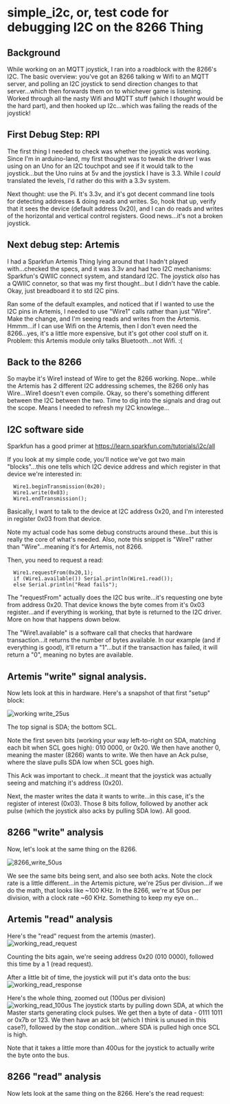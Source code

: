 # simple_i2c, or, test code for debugging I2C on the 8266 Thing
## Background
While working on an MQTT joystick, I ran into a roadblock with the 8266's I2C.  The basic overview:  you've got an 8266 talking w
Wifi to an MQTT server, and polling an I2C joystick to send direction changes to that server...which then forwards them on to
whichever game is listening.  Worked through all the nasty Wifi and MQTT stuff (which I *thought* would be the hard part), 
and then hooked up I2c...which was failing the reads of the joystick!

## First Debug Step:  RPI
The first thing I needed to check was whether the joystick was working.  Since I'm in arduino-land, my first thought was to 
tweak the driver I was using on an Uno for an I2C touchpot and see if it would talk to the joystick...but the Uno ruins at 5v and
the joystick I have is 3.3.  While I *could* translated the levels, I'd rather do this with a 3.3v system.

Next thought:  use the Pi.  It's 3.3v, and it's got decent command line tools for detecting addresses & doing reads and writes.
So, hook that up, verify that it sees the device (default address 0x20), and I can do reads and writes of the horizontal and 
vertical control registers.  Good news...it's not a broken joystick.

## Next debug step:  Artemis
I had a Sparkfun Artemis Thing lying around that I hadn't played with...checked the specs, and it was 3.3v and had two I2C mechanisms:
Sparkfun's QWIIC connect system, and standard I2C.  The joystick *also* has a QWIIC connetor, so that was my first thought...but I 
didn't have the cable.   Okay, just breadboard it to std I2C pins.

Ran some of the default examples, and noticed that if I wanted to use the I2C pins in Artemis, I needed to use "Wire1" calls rather than
just "Wire".  Make the change, and I'm seeing reads and writes from the Artemis.  Hmmm...if I can use Wifi on the Artemis, then I
don't even need the 8266...yes, it's a little more expensive, but it's got other cool stuff on it.  Problem:  this Artemis module
only talks Bluetooth...not Wifi.  :(

## Back to the 8266
So maybe it's Wire1 instead of Wire to get the 8266 working.  Nope...while the Artemis has 2 different I2C addressing schemes, the 
8266 only has Wire...Wire1 doesn't even compile.  Okay, so there's something different between the I2C between the two.  Time
to dig into the signals and drag out the scope.  Means I needed to refresh my I2C knowlege...

## I2C software side
Sparkfun has a good primer at
https://learn.sparkfun.com/tutorials/i2c/all

If you look at my simple code, you'll notice we've got two main "blocks"...this one tells which I2C device address and which register in that device we're interested in:
```
  Wire1.beginTransmission(0x20);
  Wire1.write(0x03);
  Wire1.endTransmission();
```
Basically, I want to talk to the device at I2C address 0x20, and I'm interested in register 0x03 from that device.

Note my actual code has some debug constructs around these...but this is really the core of what's needed.  Also, note this snippet is "Wire1" rather than "Wire"...meaning it's for Artemis, not 8266.

Then, you need to request a read:
```
  Wire1.requestFrom(0x20,1);
  if (Wire1.available()) Serial.println(Wire1.read());
  else Serial.println("Read fails");
```
The "requestFrom" actually does the I2C bus write...it's requesting one byte from address 0x20.  That device knows the byte comes from it's 0x03 register...and if everything is working, that byte is returned to the I2C driver.  More on how that happens down below.  

The "Wire1.available" is a software call that checks that hardware transaction...it returns the number of bytes available.  In our example (and if everything is good), it'll return a "1"...but if the transaction has failed, it will return a "0", meaning no bytes are available.

## Artemis "write" signal analysis.
Now lets look at this in hardware.  Here's a snapshot of that first "setup" block:

![working write_25us](https://user-images.githubusercontent.com/43499190/67578581-f93b0980-f6ff-11e9-9224-e4eb8ceff015.jpg)

The top signal is SDA; the bottom SCL.

Note the first seven bits (working your way left-to-right on SDA, matching each bit when SCL goes high): 010 0000, or 0x20.
We then have another 0, meaning the master (8266) wants to write.  We then have an Ack pulse, where the slave pulls SDA low when SCL goes high.

This Ack was important to check...it meant that the joystick was actually seeing and matching it's address (0x20).

Next, the master writes the data it wants to write...in this case, it's the register of interest (0x03).  Those 8 bits follow, followed by another ack pulse (which the joystick also acks by pulling SDA low).  All good.

## 8266 "write" analysis
Now, let's look at the same thing on the 8266.

![8266_write_50us](https://user-images.githubusercontent.com/43499190/67580181-2210ce00-f703-11e9-8816-ac9dd84ef116.jpg)

We see the same bits being sent, and also see both acks.  Note the clock rate is a little different...in the Artemis picture, we're 25us per division...if we do the math, that looks like ~100 KHz.  In the 8266, we're at 50us per division, with a clock rate ~60 KHz.  Something to keep my eye on...

## Artemis "read" analysis
Here's the "read" request from the artemis (master).
![working_read_request](https://user-images.githubusercontent.com/43499190/67584171-445a1a00-f70a-11e9-8481-6e648d860158.jpg)
 
Counting the bits again, we're seeing address 0x20 (010 0000), followed this time by a 1 (read request).

After a little bit of time, the joystick will put it's data onto the bus:
![working_read_response](https://user-images.githubusercontent.com/43499190/67584380-bc284480-f70a-11e9-8c03-a8fdf3f60159.jpg)


Here's the whole thing, zoomed out (100us per division)
![working_read_100us](https://user-images.githubusercontent.com/43499190/67583889-bed66a00-f709-11e9-9621-81effc516960.jpg)
The joystick starts by pulling down SDA, at which the Master starts generating clock pulses.  We get then a byte of data - 0111 1011 or 0x7b or 123.  We then have an ack bit (which I think is unused in this case?), followed by the stop condition...where SDA is pulled high once SCL is high.

Note that it takes a little more than 400us for the joystick to actually write the byte onto the bus.

## 8266 "read" analysis
Now lets look at the same thing on the 8266.  Here's the read request:

